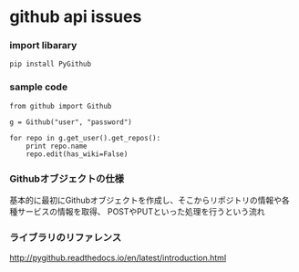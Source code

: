 # github api issues

### import libarary
`pip install PyGithub`

### sample code

```py3:
from github import Github

g = Github("user", "password")

for repo in g.get_user().get_repos():
    print repo.name
    repo.edit(has_wiki=False)
```

### Githubオブジェクトの仕様
基本的に最初にGithubオブジェクトを作成し、そこからリポジトリの情報や各種サービスの情報を取得、
POSTやPUTといった処理を行うという流れ

### ライブラリのリファレンス
http://pygithub.readthedocs.io/en/latest/introduction.html
